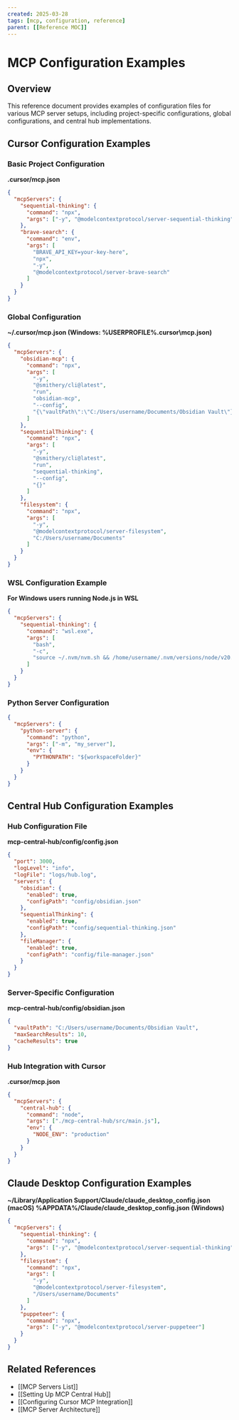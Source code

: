 ```yaml
---
created: 2025-03-28
tags: [mcp, configuration, reference]
parent: [[Reference MOC]]
---
```


# MCP Configuration Examples

## Overview

This reference document provides examples of configuration files for various MCP server setups, including project-specific configurations, global configurations, and central hub implementations.

## Cursor Configuration Examples

### Basic Project Configuration

**.cursor/mcp.json**

```json
{
  "mcpServers": {
    "sequential-thinking": {
      "command": "npx",
      "args": ["-y", "@modelcontextprotocol/server-sequential-thinking"]
    },
    "brave-search": {
      "command": "env",
      "args": [
        "BRAVE_API_KEY=your-key-here",
        "npx",
        "-y",
        "@modelcontextprotocol/server-brave-search"
      ]
    }
  }
}
```

### Global Configuration

**~/.cursor/mcp.json (Windows: %USERPROFILE%\.cursor\mcp.json)**

```json
{
  "mcpServers": {
    "obsidian-mcp": {
      "command": "npx",
      "args": [
        "-y",
        "@smithery/cli@latest",
        "run",
        "obsidian-mcp",
        "--config",
        "{\"vaultPath\":\"C:/Users/username/Documents/Obsidian Vault\"}"
      ]
    },
    "sequentialThinking": {
      "command": "npx",
      "args": [
        "-y",
        "@smithery/cli@latest",
        "run",
        "sequential-thinking",
        "--config",
        "{}"
      ]
    },
    "filesystem": {
      "command": "npx",
      "args": [
        "-y",
        "@modelcontextprotocol/server-filesystem",
        "C:/Users/username/Documents"
      ]
    }
  }
}
```

### WSL Configuration Example

**For Windows users running Node.js in WSL**

```json
{
  "mcpServers": {
    "sequential-thinking": {
      "command": "wsl.exe",
      "args": [
        "bash",
        "-c",
        "source ~/.nvm/nvm.sh && /home/username/.nvm/versions/node/v20.12.1/bin/npx -y mcp-sequentialthinking-tools"
      ]
    }
  }
}
```

### Python Server Configuration

```json
{
  "mcpServers": {
    "python-server": {
      "command": "python",
      "args": ["-m", "my_server"],
      "env": {
        "PYTHONPATH": "${workspaceFolder}"
      }
    }
  }
}
```

## Central Hub Configuration Examples

### Hub Configuration File

**mcp-central-hub/config/config.json**

```json
{
  "port": 3000,
  "logLevel": "info",
  "logFile": "logs/hub.log",
  "servers": {
    "obsidian": {
      "enabled": true,
      "configPath": "config/obsidian.json"
    },
    "sequentialThinking": {
      "enabled": true,
      "configPath": "config/sequential-thinking.json"
    },
    "fileManager": {
      "enabled": true,
      "configPath": "config/file-manager.json"
    }
  }
}
```

### Server-Specific Configuration

**mcp-central-hub/config/obsidian.json**

```json
{
  "vaultPath": "C:/Users/username/Documents/Obsidian Vault",
  "maxSearchResults": 10,
  "cacheResults": true
}
```

### Hub Integration with Cursor

**.cursor/mcp.json**

```json
{
  "mcpServers": {
    "central-hub": {
      "command": "node",
      "args": ["./mcp-central-hub/src/main.js"],
      "env": {
        "NODE_ENV": "production"
      }
    }
  }
}
```

## Claude Desktop Configuration Examples

**~/Library/Application Support/Claude/claude_desktop_config.json (macOS)**
**%APPDATA%/Claude/claude_desktop_config.json (Windows)**

```json
{
  "mcpServers": {
    "sequential-thinking": {
      "command": "npx",
      "args": ["-y", "@modelcontextprotocol/server-sequential-thinking"]
    },
    "filesystem": {
      "command": "npx",
      "args": [
        "-y",
        "@modelcontextprotocol/server-filesystem",
        "/Users/username/Documents"
      ]
    },
    "puppeteer": {
      "command": "npx",
      "args": ["-y", "@modelcontextprotocol/server-puppeteer"]
    }
  }
}
```

## Related References

- [[MCP Servers List]]
- [[Setting Up MCP Central Hub]]
- [[Configuring Cursor MCP Integration]]
- [[MCP Server Architecture]]
